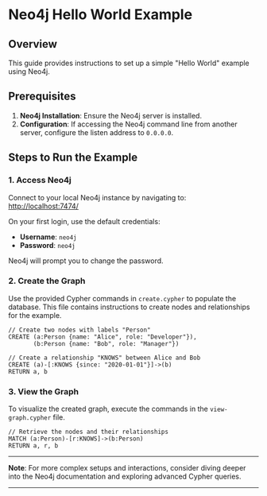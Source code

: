 # Neo4j Hello World Example

## Overview
This guide provides instructions to set up a simple "Hello World" example using Neo4j.

## Prerequisites
1. **Neo4j Installation**: Ensure the Neo4j server is installed.
2. **Configuration**: If accessing the Neo4j command line from another server, configure the listen address to `0.0.0.0`.

## Steps to Run the Example

### 1. Access Neo4j
Connect to your local Neo4j instance by navigating to:  
[http://localhost:7474/](http://localhost:7474/)

On your first login, use the default credentials:
- **Username**: `neo4j`
- **Password**: `neo4j`

Neo4j will prompt you to change the password.

### 2. Create the Graph
Use the provided Cypher commands in `create.cypher` to populate the database. This file contains instructions to create nodes and relationships for the example.

```cypher
// Create two nodes with labels "Person"
CREATE (a:Person {name: "Alice", role: "Developer"}),
       (b:Person {name: "Bob", role: "Manager"})

// Create a relationship "KNOWS" between Alice and Bob
CREATE (a)-[:KNOWS {since: "2020-01-01"}]->(b)
RETURN a, b
```

### 3. View the Graph
To visualize the created graph, execute the commands in the `view-graph.cypher` file.

```cypher
// Retrieve the nodes and their relationships
MATCH (a:Person)-[r:KNOWS]->(b:Person)
RETURN a, r, b
```
---

**Note**: For more complex setups and interactions, consider diving deeper into the Neo4j documentation and exploring advanced Cypher queries.

---
